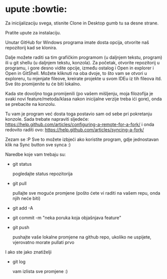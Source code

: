upute :bowtie:
=====================

Za inicijalizaciju svega, stisnite Clone in Desktop gumb tu sa desne strane.

Pratite upute za instalaciju.

Unutar GitHub for Windows programa imate dosta opcija, otvorite naš repozitorij kad se klonira.

Dalje možete raditi sa tim grafičkim programom (u daljnjem tekstu, program) ili u git shellu (u daljnjem tekstu, konzola).
Za početak, otvorite repozitorij u programu, i gore desno vidite opcije, između ostalog i Open in explorer i Open in GitShell.
Možete kliknuti na oba dvoje, to što vam se otvori u exploreru, tu mjenjate fileove, kreirate projekte u svom IDEu iz tih fileova itd. Sve što promijenite tu će biti lokalno.

Kada ste dovoljno toga promijenili (po vašem mišljenju, moja filozofija je svaki novi feature/metoda/klasa nakon inicijalne verzije treba ići gore), onda se prebacite na konzolu.

Tu vam je program već dosta toga postavio sam od sebe pri pokretanju konzole.
Sada trebate napraviti sljedeće:
https://help.github.com/articles/configuring-a-remote-for-a-fork/
i onda redovito raditi ovo: https://help.github.com/articles/syncing-a-fork/

Zezam se :P
Sve to možete izbjeći ako koristite program, gdje jednostavan klik na Sync button sve synca :)

Naredbe koje vam trebaju su:

- git status 

    pogledajte status repozitorija
- git pull

    pullajte sve moguće promjene (pošto ćete vi raditi na vašem repu, onda njih neće biti)
- git add -A
    
- git commit -m "neka poruka koja objašnjava feature"
- git push

    pushajte vaše lokalne promjene na github repo, ukoliko ne uspijete, vjerovatno morate pullati prvo

I ako ste jako znatiželji
- git log 

    vam izlista sve promjene :)
